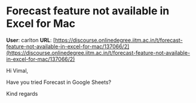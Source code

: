 # Forecast feature not available in Excel for Mac

**User**: carlton
**URL**: [https://discourse.onlinedegree.iitm.ac.in/t/forecast-feature-not-available-in-excel-for-mac/137066/2](https://discourse.onlinedegree.iitm.ac.in/t/forecast-feature-not-available-in-excel-for-mac/137066/2)

Hi Vimal,

Have you tried Forecast in Google Sheets?

Kind regards
